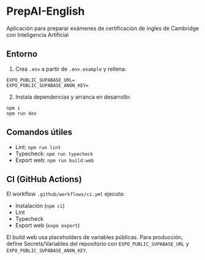 # PrepAI-English
Aplicación para preparar exámenes de certificación de ingles de Cambridge con Inteligencia Artificial

## Entorno

1) Crea `.env` a partir de `.env.example` y rellena:
```
EXPO_PUBLIC_SUPABASE_URL=
EXPO_PUBLIC_SUPABASE_ANON_KEY=
```

2) Instala dependencias y arranca en desarrollo:
```
npm i
npm run dev
```

## Comandos útiles
- Lint: `npm run lint`
- Typecheck: `npm run typecheck`
- Export web: `npm run build:web`

## CI (GitHub Actions)
El workflow `.github/workflows/ci.yml` ejecuta:
- Instalación (`npm ci`)
- Lint
- Typecheck
- Export web (`expo export`)

El build web usa placeholders de variables públicas. Para producción, define Secrets/Variables del repositorio con `EXPO_PUBLIC_SUPABASE_URL` y `EXPO_PUBLIC_SUPABASE_ANON_KEY`.
